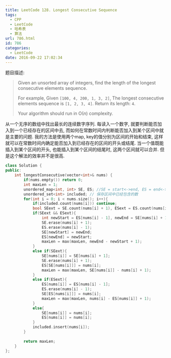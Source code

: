 ```yaml
---
title: LeetCode 128. Longest Consecutive Sequence
tags:
  - CPP
  - LeetCode
  - 哈希表
  - 算法
url: 786.html
id: 786
categories:
  - LeetCode
date: 2016-09-22 17:02:34
---
```

题目描述:

> Given an unsorted array of integers, find the length of the longest consecutive elements sequence.
>
> For example,
> Given `[100, 4, 200, 1, 3, 2]`,
> The longest consecutive elements sequence is `[1, 2, 3, 4]`. Return its length: `4`.
>
> Your algorithm should run in O(*n*) complexity.

从一个无序的数组中找出最长的连续数字序列. 每读入一个数字, 就要判断能否加入到一个已经存在的区间中去, 而如何在常数时间内判断能否加入到某个区间中就是主要的问题. 我的方法是使用两个map, key的值分别为区间的开始和结束, 这样就可以在常数时间内确定能否加入到已经存在的区间的开头或结尾. 当一个值既能插入到某个区间的开头, 也能插入到某个区间的结尾时, 这两个区间就可以合并. 但是这个解法的效率并不是很高.

```cpp
class Solution {
public:
    int longestConsecutive(vector<int>& nums) {
        if(nums.empty()) return 0;
        int maxLen = 1;
        unordered_map<int, int> SE, ES; //SE = start<->end, ES = end<->start
        unordered_set<int> included; // 保存区间中已经包含的数
        for(int i = 0; i < nums.size(); i++){
            if(included.count(nums[i])) continue;
            bool SEext = SE.count(nums[i] + 1), ESext = ES.count(nums[i] - 1);
            if(SEext && ESext){
                int newStart = ES[nums[i] - 1], newEnd = SE[nums[i] + 1];
                SE.erase(nums[i] + 1);
                ES.erase(nums[i] - 1);
                SE[newStart] = newEnd;
                ES[newEnd] = newStart;
                maxLen = max(maxLen, newEnd - newStart + 1);
            }
            else if(SEext){
                SE[nums[i]] = SE[nums[i] + 1];
                SE.erase(nums[i] + 1);
                ES[SE[nums[i]]] = nums[i];
                maxLen = max(maxLen, SE[nums[i]] - nums[i] + 1);
            }
            else if(ESext){
                ES[nums[i]] = ES[nums[i] - 1];
                ES.erase(nums[i] - 1);
                SE[ES[nums[i]]] = nums[i];
                maxLen = max(maxLen, nums[i] - ES[nums[i]] + 1);
            }
            else{
                SE[nums[i]] = nums[i];
                ES[nums[i]] = nums[i];
            }
            included.insert(nums[i]);
        }
        
        return maxLen;
    }
};
```

